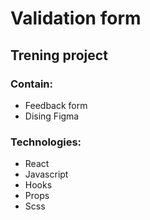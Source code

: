 # Validation form
## Trening project

### Contain:
* Feedback form
* Dising Figma

### Technologies:
* React
* Javascript
* Hooks
* Props
* Scss
